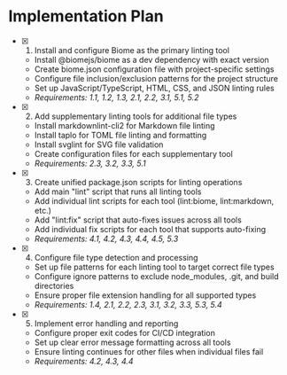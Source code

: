 # Implementation Plan

- [x] 1. Install and configure Biome as the primary linting tool

  - Install @biomejs/biome as a dev dependency with exact version
  - Create biome.json configuration file with project-specific settings
  - Configure file inclusion/exclusion patterns for the project structure
  - Set up JavaScript/TypeScript, HTML, CSS, and JSON linting rules
  - _Requirements: 1.1, 1.2, 1.3, 2.1, 2.2, 3.1, 5.1, 5.2_

- [x] 2. Add supplementary linting tools for additional file types

  - Install markdownlint-cli2 for Markdown file linting
  - Install taplo for TOML file linting and formatting
  - Install svglint for SVG file validation
  - Create configuration files for each supplementary tool
  - _Requirements: 2.3, 3.2, 3.3, 5.1_

- [x] 3. Create unified package.json scripts for linting operations

  - Add main "lint" script that runs all linting tools
  - Add individual lint scripts for each tool (lint:biome, lint:markdown, etc.)
  - Add "lint:fix" script that auto-fixes issues across all tools
  - Add individual fix scripts for each tool that supports auto-fixing
  - _Requirements: 4.1, 4.2, 4.3, 4.4, 4.5, 5.3_

- [x] 4. Configure file type detection and processing

  - Set up file patterns for each linting tool to target correct file types
  - Configure ignore patterns to exclude node_modules, .git, and build directories
  - Ensure proper file extension handling for all supported types
  - _Requirements: 1.4, 2.1, 2.2, 2.3, 3.1, 3.2, 3.3, 5.3, 5.4_

- [x] 5. Implement error handling and reporting



  - Configure proper exit codes for CI/CD integration
  - Set up clear error message formatting across all tools
  - Ensure linting continues for other files when individual files fail
  - _Requirements: 4.2, 4.3, 4.4_
